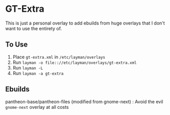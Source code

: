 GT-Extra
========

This is just a personal overlay to add ebuilds from huge overlays that I don't want to use the entirety of.

To Use
------

1. Place `gt-extra.xml` in `/etc/layman/overlays`
2. Run `layman -o file:://etc/layman/overlays/gt-extra.xml`
3. Run `layman -L`
4. Run `layman -a gt-extra`

Ebuilds
-------

pantheon-base/pantheon-files (modified from gnome-next)
: Avoid the evil `gnome-next` overlay at all costs
